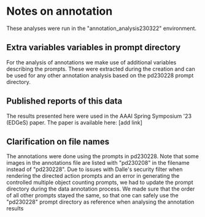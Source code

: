 # Notes on annotation
These analyses were run in the "annotation_analysis230322" environment.

## Extra variables variables in prompt directory
For the analysis of annotations we make use of additional variables describing the prompts. These were extracted during the creation and can be used for any other annotation analysis based on the pd230228 prompt directory.

## Published reports of this data
The results presented here were used in the AAAI Spring Symposium '23 (EDGeS) paper. The paper is available here: [add link]

## Clarification on file names
The annotations were done using the prompts in pd230228. Note that some images in the annotations file are listed with "pd230208" in the filename instead of "pd230228". Due to issues with Dalle's security filter when rendering the directed action prompts and an error in generating the controlled multiple object counting prompts, we had to update the prompt directory during the data annotation process. We made sure that the order of all other prompts stayed the same, so that one can safely use the "pd230228" prompt directory as reference when analysing the annotation results